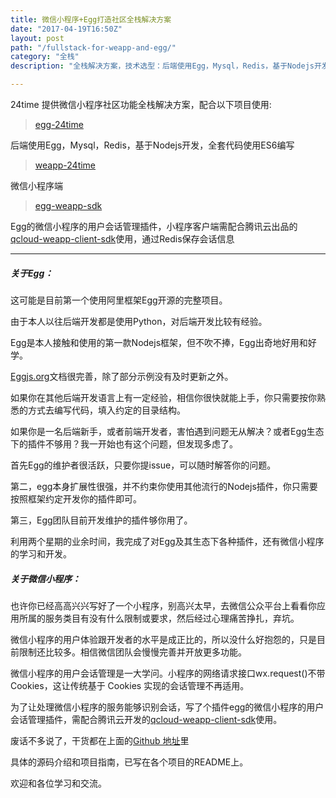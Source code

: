 ```yaml
---
title: 微信小程序+Egg打造社区全栈解决方案
date: "2017-04-19T16:50Z"
layout: post
path: "/fullstack-for-weapp-and-egg/"
category: "全栈"
description: "全栈解决方案，技术选型：后端使用Egg，Mysql，Redis，基于Nodejs开发，全套代码使用ES6编写"

---
```


24time 提供微信小程序社区功能全栈解决方案，配合以下项目使用:

> [egg-24time](https://github.com/seasonstar/egg-24time)

后端使用Egg，Mysql，Redis，基于Nodejs开发，全套代码使用ES6编写

> [weapp-24time](https://github.com/seasonstar/weapp-24time)

微信小程序端

> [egg-weapp-sdk](https://github.com/seasonstar/egg-weapp-sdk)

Egg的微信小程序的用户会话管理插件，小程序客户端需配合腾讯云出品的[qcloud-weapp-client-sdk](https://github.com/tencentyun/weapp-client-sdk)使用，通过Redis保存会话信息

----------------------

##### 关于Egg：

这可能是目前第一个使用阿里框架Egg开源的完整项目。

由于本人以往后端开发都是使用Python，对后端开发比较有经验。

Egg是本人接触和使用的第一款Nodejs框架，但不吹不捧，Egg出奇地好用和好学。

[Eggjs.org](https://eggjs.org)文档很完善，除了部分示例没有及时更新之外。

如果你在其他后端开发语言上有一定经验，相信你很快就能上手，你只需要按你熟悉的方式去编写代码，填入约定的目录结构。

如果你是一名后端新手，或者前端开发者，害怕遇到问题无从解决？或者Egg生态下的插件不够用？我一开始也有这个问题，但发现多虑了。

首先Egg的维护者很活跃，只要你提issue，可以随时解答你的问题。

第二，egg本身扩展性很强，并不约束你使用其他流行的Nodejs插件，你只需要按照框架约定开发你的插件即可。

第三，Egg团队目前开发维护的插件够你用了。

利用两个星期的业余时间，我完成了对Egg及其生态下各种插件，还有微信小程序的学习和开发。

##### 关于微信小程序：

也许你已经高高兴兴写好了一个小程序，别高兴太早，去微信公众平台上看看你应用所属的服务类目有没有什么限制或要求，然后经过心理痛苦挣扎，弃坑。

微信小程序的用户体验跟开发者的水平是成正比的，所以没什么好抱怨的，只是目前限制还比较多。相信微信团队会慢慢完善并开放更多功能。

微信小程序的用户会话管理是一大学问。小程序的网络请求接口wx.request()不带Cookies，这让传统基于 Cookies 实现的会话管理不再适用。

为了让处理微信小程序的服务能够识别会话，写了个插件egg的微信小程序的用户会话管理插件，需配合腾讯云开发的[qcloud-weapp-client-sdk](https://github.com/tencentyun/weapp-client-sdk)使用。

废话不多说了，干货都在上面的[Github 地址](https://github.com/seasonstar/egg-24time)里

具体的源码介绍和项目指南，已写在各个项目的README上。

欢迎和各位学习和交流。
